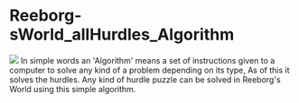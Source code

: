 # Reeborg-sWorld_allHurdles_Algorithm
<img src="https://aroberge.gitbooks.io/reeborg-s-world-advanced-world-creation/content/assets/reeborg_world_tour.png">
In simple words an 'Algorithm' means a set of instructions given to a computer to solve any kind of a problem depending on its type, As of this it solves the hurdles. Any kind of hurdle puzzle can be solved in Reeborg's World using this simple algorithm.
